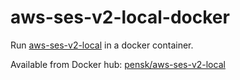 # aws-ses-v2-local-docker

Run [aws-ses-v2-local](https://github.com/domdomegg/aws-ses-v2-local) in a docker container.

Available from Docker hub: [pensk/aws-ses-v2-local](https://hub.docker.com/r/pensk/aws-ses-v2-local)
